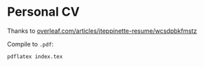 # Personal CV

Thanks to [overleaf.com/articles/jteppinette-resume/wcsdpbkfmstz](https://www.overleaf.com/articles/jteppinette-resume/wcsdpbkfmstz)

Compile to `.pdf`:

```sh
pdflatex index.tex
```
